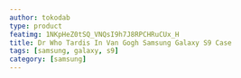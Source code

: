 ```yaml
---
author: tokodab
type: product
featimg: 1NKpHeZ0tSQ_VNQsI9h7J8RPCHRuCUx_H
title: Dr Who Tardis In Van Gogh Samsung Galaxy S9 Case
tags: [samsung, galaxy, s9]
category: [samsung]
---
```

